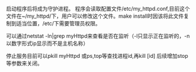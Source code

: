 
启动程序后将成为守护进程。
程序会读取配置文件/etc/my_httpd.conf,目前这个文件在~/my_httpd/下，用户可以修改这个文件。make install时因该将此文件复制到适当位置，/etc/下需要管理员权限。

可以通过netstat -ln|grep myHttpd来查看是否在监听（-l只显示正在监听的，-n以数字形式ip显示而不是主机名称）

停止服务目前可以pkill myHttpd
或ps,top等查找进程id,再kill [id]
后续增加stop等参数来关闭。
